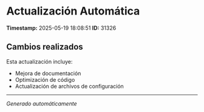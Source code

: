 # Actualización Automática

**Timestamp:** 2025-05-19 18:08:51
**ID:** 31326

## Cambios realizados

Esta actualización incluye:
- Mejora de documentación
- Optimización de código
- Actualización de archivos de configuración

---
*Generado automáticamente*
